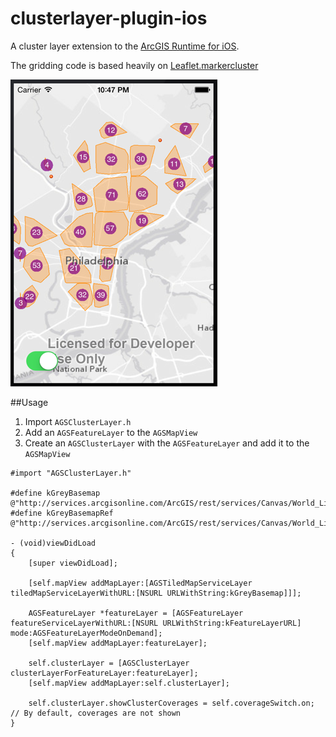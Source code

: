 clusterlayer-plugin-ios
=======================

A cluster layer extension to the [ArcGIS Runtime for iOS](https://developers.arcgis.com/ios/).

The gridding code is based heavily on [Leaflet.markercluster](https://github.com/Leaflet/Leaflet.markercluster/blob/master/src/DistanceGrid.js)

![App](clusterlayer-ios.png)

##Usage
1. Import `AGSClusterLayer.h`
2. Add an `AGSFeatureLayer` to the `AGSMapView`
3. Create an `AGSClusterLayer` with the `AGSFeatureLayer` and add it to the `AGSMapView`
``` ObjC
#import "AGSClusterLayer.h"

#define kGreyBasemap @"http://services.arcgisonline.com/ArcGIS/rest/services/Canvas/World_Light_Gray_Base/MapServer"
#define kGreyBasemapRef @"http://services.arcgisonline.com/ArcGIS/rest/services/Canvas/World_Light_Gray_Reference/MapServer"

- (void)viewDidLoad
{
    [super viewDidLoad];

    [self.mapView addMapLayer:[AGSTiledMapServiceLayer tiledMapServiceLayerWithURL:[NSURL URLWithString:kGreyBasemap]]];

    AGSFeatureLayer *featureLayer = [AGSFeatureLayer featureServiceLayerWithURL:[NSURL URLWithString:kFeatureLayerURL] mode:AGSFeatureLayerModeOnDemand];
    [self.mapView addMapLayer:featureLayer];
    
    self.clusterLayer = [AGSClusterLayer clusterLayerForFeatureLayer:featureLayer];
    [self.mapView addMapLayer:self.clusterLayer];

    self.clusterLayer.showClusterCoverages = self.coverageSwitch.on; // By default, coverages are not shown
}
```
